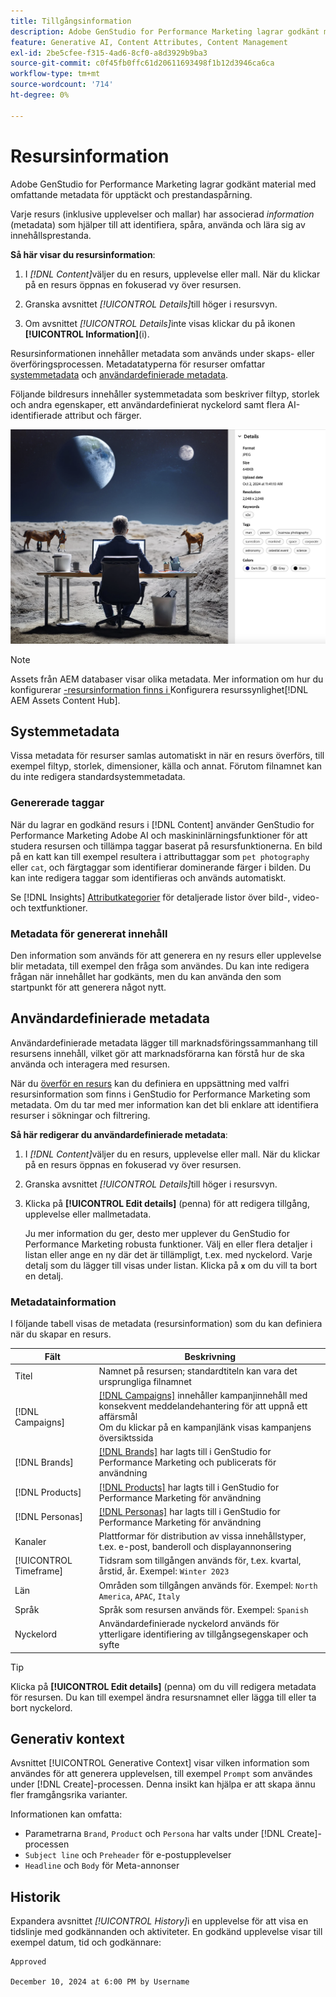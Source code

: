 ```yaml
---
title: Tillgångsinformation
description: Adobe GenStudio for Performance Marketing lagrar godkänt material med omfattande metadata för sökbarhet och prestandaspårning.
feature: Generative AI, Content Attributes, Content Management
exl-id: 2be5cfee-f315-4ad6-8cf0-a8d3929b9ba3
source-git-commit: c0f45fb0ffc61d20611693498f1b12d3946ca6ca
workflow-type: tm+mt
source-wordcount: '714'
ht-degree: 0%

---
```


# Resursinformation

Adobe GenStudio for Performance Marketing lagrar godkänt material med omfattande metadata för upptäckt och prestandaspårning.

Varje resurs (inklusive upplevelser och mallar) har associerad _information_ (metadata) som hjälper till att identifiera, spåra, använda och lära sig av innehållsprestanda.

**Så här visar du resursinformation**:

1. I _[!DNL Content]_&#x200B;väljer du en resurs, upplevelse eller mall. När du klickar på en resurs öppnas en fokuserad vy över resursen.

1. Granska avsnittet _[!UICONTROL Details]_&#x200B;till höger i resursvyn.

1. Om avsnittet _[!UICONTROL Details]_&#x200B;inte visas klickar du på ikonen **[!UICONTROL Information]**(i).

Resursinformationen innehåller metadata som används under skaps- eller överföringsprocessen. Metadatatyperna för resurser omfattar [systemmetadata](#system-metadata) och [användardefinierade metadata](#user-defined-metadata).

Följande bildresurs innehåller systemmetadata som beskriver filtyp, storlek och andra egenskaper, ett användardefinierat nyckelord samt flera AI-identifierade attribut och färger.

![information om en resurs med flera taggar](/help/assets/content-asset-details.png)

>[!NOTE]
>
>Assets från AEM databaser visar olika metadata. Mer information om hur du konfigurerar [-resursinformation finns i &#x200B;](connect-aem-repo.md#step-4-configure-asset-visibility)Konfigurera resurssynlighet[!DNL AEM Assets Content Hub].

## Systemmetadata

Vissa metadata för resurser samlas automatiskt in när en resurs överförs, till exempel filtyp, storlek, dimensioner, källa och annat. Förutom filnamnet kan du inte redigera standardsystemmetadata.

### Genererade taggar

När du lagrar en godkänd resurs i [!DNL Content] använder GenStudio for Performance Marketing Adobe AI och maskininlärningsfunktioner för att studera resursen och tillämpa taggar baserat på resursfunktionerna. En bild på en katt kan till exempel resultera i attributtaggar som `pet photography` eller `cat`, och färgtaggar som identifierar dominerande färger i bilden. Du kan inte redigera taggar som identifieras och används automatiskt.

Se [!DNL Insights] [Attributkategorier](/help/user-guide/insights/attributes.md#categories) för detaljerade listor över bild-, video- och textfunktioner.

### Metadata för genererat innehåll

Den information som används för att generera en ny resurs eller upplevelse blir metadata, till exempel den fråga som användes. Du kan inte redigera frågan när innehållet har godkänts, men du kan använda den som startpunkt för att generera något nytt.

## Användardefinierade metadata

Användardefinierade metadata lägger till marknadsföringssammanhang till resursens innehåll, vilket gör att marknadsförarna kan förstå hur de ska använda och interagera med resursen.

När du [överför en resurs](/help/user-guide/content/manage-assets.md#add-assets) kan du definiera en uppsättning med valfri resursinformation som finns i GenStudio for Performance Marketing som metadata. Om du tar med mer information kan det bli enklare att identifiera resurser i sökningar och filtrering.

**Så här redigerar du användardefinierade metadata**:

1. I _[!DNL Content]_&#x200B;väljer du en resurs, upplevelse eller mall. När du klickar på en resurs öppnas en fokuserad vy över resursen.

1. Granska avsnittet _[!UICONTROL Details]_&#x200B;till höger i resursvyn.

1. Klicka på **[!UICONTROL Edit details]** (penna) för att redigera tillgång, upplevelse eller mallmetadata.

   Ju mer information du ger, desto mer upplever du GenStudio for Performance Marketing robusta funktioner. Välj en eller flera detaljer i listan eller ange en ny där det är tillämpligt, t.ex. med nyckelord. Varje detalj som du lägger till visas under listan. Klicka på **`x`** om du vill ta bort en detalj.

### Metadatainformation

I följande tabell visas de metadata (resursinformation) som du kan definiera när du skapar en resurs.

| Fält | Beskrivning |
| -------------- | ----------- |
| Titel | Namnet på resursen; standardtiteln kan vara det ursprungliga filnamnet |
| [!DNL Campaigns] | [[!DNL Campaigns]](/help/user-guide/campaigns/overview.md) innehåller kampanjinnehåll med konsekvent meddelandehantering för att uppnå ett affärsmål<br>Om du klickar på en kampanjlänk visas kampanjens översiktssida |
| [!DNL Brands] | [[!DNL Brands]](/help/user-guide/guidelines/brands.md) har lagts till i GenStudio for Performance Marketing och publicerats för användning |
| [!DNL Products] | [[!DNL Products]](/help/user-guide/guidelines/products.md) har lagts till i GenStudio for Performance Marketing för användning |
| [!DNL Personas] | [[!DNL Personas]](/help/user-guide/guidelines/personas.md) har lagts till i GenStudio for Performance Marketing för användning |
| Kanaler | Plattformar för distribution av vissa innehållstyper, t.ex. e-post, banderoll och displayannonsering |
| [!UICONTROL Timeframe] | Tidsram som tillgången används för, t.ex. kvartal, årstid, år. Exempel: `Winter 2023` |
| Län | Områden som tillgången används för. Exempel: `North America`, `APAC`, `Italy` |
| Språk | Språk som resursen används för. Exempel: `Spanish` |
| Nyckelord | Användardefinierade nyckelord används för ytterligare identifiering av tillgångsegenskaper och syfte |

>[!TIP]
>
>Klicka på **[!UICONTROL Edit details]** (penna) om du vill redigera metadata för resursen. Du kan till exempel ändra resursnamnet eller lägga till eller ta bort nyckelord.

## Generativ kontext

Avsnittet [!UICONTROL Generative Context] visar vilken information som användes för att generera upplevelsen, till exempel `Prompt` som användes under [!DNL Create]-processen. Denna insikt kan hjälpa er att skapa ännu fler framgångsrika varianter.

Informationen kan omfatta:

- Parametrarna `Brand`, `Product` och `Persona` har valts under [!DNL Create]-processen
- `Subject line` och `Preheader` för e-postupplevelser
- `Headline` och `Body` för Meta-annonser

## Historik

Expandera avsnittet _[!UICONTROL History]_&#x200B;i en upplevelse för att visa en tidslinje med godkännanden och aktiviteter. En godkänd upplevelse visar till exempel datum, tid och godkännare:

```
Approved

December 10, 2024 at 6:00 PM by Username
```
